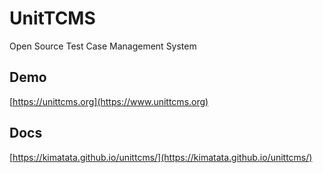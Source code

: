 # UnitTCMS

Open Source Test Case Management System

## Demo

[https://unittcms.org](https://www.unittcms.org)

## Docs

[https://kimatata.github.io/unittcms/](https://kimatata.github.io/unittcms/)
